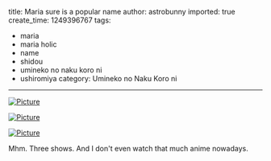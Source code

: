 title: Maria sure is a popular name
author: astrobunny
imported: true
create_time: 1249396767
tags:
- maria
- maria holic
- name
- shidou
- umineko no naku koro ni
- ushiromiya
category: Umineko no Naku Koro ni
---
 [![](wp-uploads/2009/08/wpid-ss-eclipse-hayate-no-gotoku-2nd-season-13-1280x720-h264-bd763481-0-500x281.jpg "Picture")](/images/wp-uploads/2009/08/wpid-ss-eclipse-hayate-no-gotoku-2nd-season-13-1280x720-h264-bd763481-0.jpg)  
  
 [![](wp-uploads/2009/08/wpid-gg-umineko-no-naku-koro-ni-05-60984414-61-500x281.jpg "Picture")](/images/wp-uploads/2009/08/wpid-gg-umineko-no-naku-koro-ni-05-60984414-61.jpg)  
  
 [![](wp-uploads/2009/08/wpid-maria-holic-ep1-08-500x283.png "Picture")](/images/wp-uploads/2009/08/wpid-maria-holic-ep1-08.png)  
  
Mhm. Three shows. And I don't even watch that much anime nowadays.